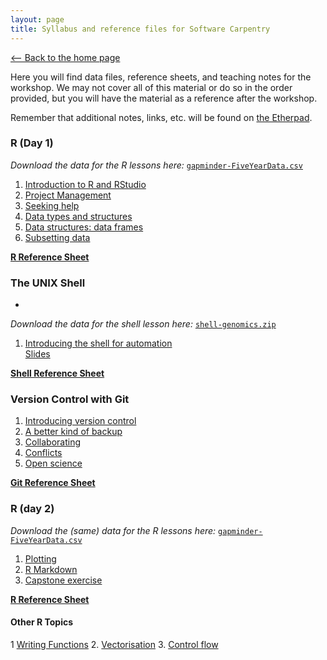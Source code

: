 ```yaml
---
layout: page
title: Syllabus and reference files for Software Carpentry
---
```


[<-- Back to the home page](https://dib-lab.github.io/2015-07-06-ucdavis/)

Here you will find data files, reference sheets, and teaching notes for the workshop.  We may not cover all of this material or do so in the order provided, but you will have the material as a reference after the workshop.

Remember that additional notes, links, etc. will be found on [the Etherpad](https://etherpad.mozilla.org/2015-07-06-ucdavis).

### R (Day 1)

*Download the data for the R lessons here:* [`gapminder-FiveYearData.csv`](./data/gapminder-FiveYearData.csv)

1.  [Introduction to R and RStudio](r-01-rstudio-intro.html)
2.  [Project Management](r-02-project-intro.html)
3.  [Seeking help](r-03-seeking-help.html)
4.  [Data types and structures](r-04-data-structures-part1.html)
5.  [Data structures: data frames](r-05-data-structures-part2.html)
6.  [Subsetting data](r-06-data-subsetting.html)

[**R Reference Sheet**](r-reference.html)

### The UNIX Shell

* 
*Download the data for the shell lesson here:* [`shell-genomics.zip`](./data/shell-genomics.zip)

1. [Introducing the shell for automation](https://github.com/datacarpentry/shell-genomics/)  
[Slides](http://datacarpentry.github.io/shell-genomics/slides.html)


[**Shell Reference Sheet**](shell-reference.html)

### Version Control with Git

1. [Introducing version control](git-00-intro.html)
2. [A better kind of backup](git-01-backup.html)
3. [Collaborating](git-02-collab.html)
4. [Conflicts](git-03-conflict.html)
5. [Open science](git-04-open.html)

[**Git Reference Sheet**](git_reference.html)

### R (day 2)

*Download the (same) data for the R lessons here:* [`gapminder-FiveYearData.csv`](./data/gapminder-FiveYearData.csv)

1.  [Plotting](r-08-plot-ggplot2.html) 
2.  [R Markdown](r-14-rmarkdown.html)
3.  [Capstone exercise](r-15-capstone.html)

[**R Reference Sheet**](r-reference.html)

#### Other R Topics

1   [Writing Functions](r-07-functions.html)
2.  [Vectorisation](09-vectorisation.html)
3. [Control flow](12-control-flow.html)
